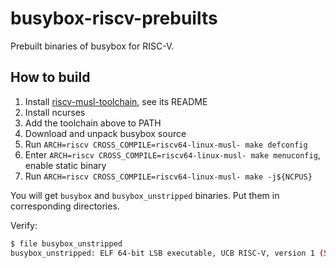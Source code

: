 busybox-riscv-prebuilts
==================================

Prebuilt binaries of busybox for RISC-V.

## How to build

1. Install [riscv-musl-toolchain](jiegec/musl-riscv-toolchain), see its README
2. Install ncurses
3. Add the toolchain above to PATH
4. Download and unpack busybox source
5. Run `ARCH=riscv CROSS_COMPILE=riscv64-linux-musl- make defconfig`
6. Enter `ARCH=riscv CROSS_COMPILE=riscv64-linux-musl- make menuconfig`, enable static binary
7. Run `ARCH=riscv CROSS_COMPILE=riscv64-linux-musl- make -j${NCPUS}`

You will get `busybox` and `busybox_unstripped` binaries. Put them in corresponding directories.

Verify:

```bash
$ file busybox_unstripped
busybox_unstripped: ELF 64-bit LSB executable, UCB RISC-V, version 1 (SYSV), statically linked, with debug_info, not stripped
```

